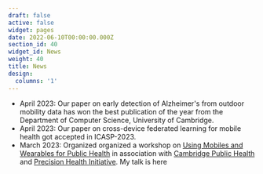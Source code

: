 ```yaml
---
draft: false
active: false
widget: pages
date: 2022-06-10T00:00:00.000Z
section_id: 40
widget_id: News
weight: 40
title: News
design:
  columns: '1'
---
```

- April 2023: Our paper on early detection of Alzheimer's from outdoor mobility data has won the best publication of the year from the Department of Computer Science, University of Cambridge.
- April 2023: Our paper on cross-device federated learning for mobile health got accepted in ICASP-2023.
- March 2023: Organized organized a workshop on [Using Mobiles and Wearables for Public Health](https://www.cph.cam.ac.uk/events/using-mobiles-and-wearables-public-health) in association with [Cambridge Public Health](https://www.cph.cam.ac.uk/) and [Precision Health Initiative](https://www.precisionhealth.cam.ac.uk/). My talk is <a src="https://www.youtube.com/embed/VHORLuZvpgk">here</a>
